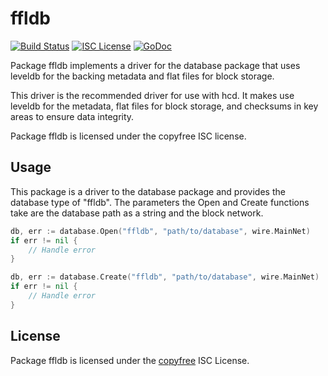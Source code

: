 ffldb
=====

[![Build Status](http://img.shields.io/travis/decred/hcd.svg)](https://travis-ci.org/decred/hcd)
[![ISC License](http://img.shields.io/badge/license-ISC-blue.svg)](http://copyfree.org)
[![GoDoc](https://img.shields.io/badge/godoc-reference-blue.svg)](http://godoc.org/github.com/decred/hcd/database/ffldb)

Package ffldb implements a driver for the database package that uses leveldb for
the backing metadata and flat files for block storage.

This driver is the recommended driver for use with hcd.  It makes use leveldb
for the metadata, flat files for block storage, and checksums in key areas to
ensure data integrity.

Package ffldb is licensed under the copyfree ISC license.

## Usage

This package is a driver to the database package and provides the database type
of "ffldb".  The parameters the Open and Create functions take are the
database path as a string and the block network.

```Go
db, err := database.Open("ffldb", "path/to/database", wire.MainNet)
if err != nil {
	// Handle error
}
```

```Go
db, err := database.Create("ffldb", "path/to/database", wire.MainNet)
if err != nil {
	// Handle error
}
```

## License

Package ffldb is licensed under the [copyfree](http://copyfree.org) ISC
License.
